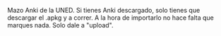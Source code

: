 Mazo Anki de la UNED. Si tienes Anki descargado, solo tienes que descargar el .apkg y a correr. A la hora de importarlo no hace falta que marques nada. Solo dale a "upload".
